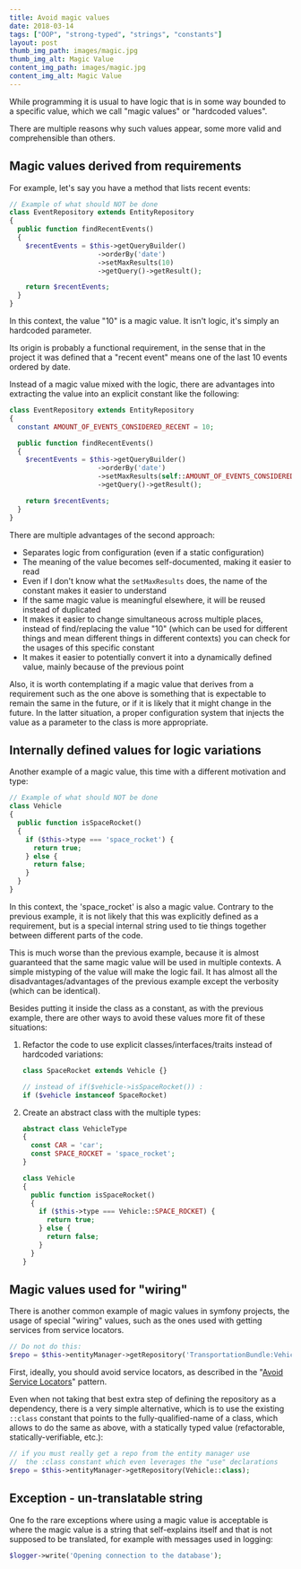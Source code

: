 ```yaml
---
title: Avoid magic values
date: 2018-03-14
tags: ["OOP", "strong-typed", "strings", "constants"]
layout: post
thumb_img_path: images/magic.jpg
thumb_img_alt: Magic Value
content_img_path: images/magic.jpg
content_img_alt: Magic Value
---
```


While programming it is usual to have logic that is in some way bounded to
a specific value, which we call "magic values" or "hardcoded values".

There are multiple reasons why such values appear, some more valid and
comprehensible than others.

## Magic values derived from requirements

For example, let's say you have a method that lists recent events:

```php
// Example of what should NOT be done
class EventRepository extends EntityRepository
{
  public function findRecentEvents()
  {
    $recentEvents = $this->getQueryBuilder()
                      ->orderBy('date')
                      ->setMaxResults(10)
                      ->getQuery()->getResult();

    return $recentEvents;
  }
}
```

In this context, the value "10" is a magic value. It isn't logic, it's simply
an hardcoded parameter.

Its origin is probably a functional requirement, in the sense that in the project
it was defined that a "recent event" means one of the last 10 events ordered by
date.

Instead of a magic value mixed with the logic, there are advantages into extracting
the value into an explicit constant like the following:

```php
class EventRepository extends EntityRepository
{
  constant AMOUNT_OF_EVENTS_CONSIDERED_RECENT = 10;

  public function findRecentEvents()
  {
    $recentEvents = $this->getQueryBuilder()
                      ->orderBy('date')
                      ->setMaxResults(self::AMOUNT_OF_EVENTS_CONSIDERED_RECENT)
                      ->getQuery()->getResult();

    return $recentEvents;
  }
}
```

There are multiple advantages of the second approach:

* Separates logic from configuration (even if a static configuration)
* The meaning of the value becomes self-documented, making it easier to read
* Even if I don't know what the `setMaxResults` does, the name of the constant
makes it easier to understand
* If the same magic value is meaningful elsewhere, it will be reused instead of
duplicated
* It makes it easier to change simultaneous across multiple places, instead of
find/replacing the value "10" (which can be used for different things and mean
different things in different contexts) you can check for the usages of this
specific constant
* It makes it easier to potentially convert it into a dynamically defined
value, mainly because of the previous point

Also, it is worth contemplating if a magic value that derives from a requirement
such as the one above is something that is expectable to remain the same in the
future, or if it is likely that it might change in the future.
In the latter situation, a proper configuration system that injects the value
as a parameter to the class is more appropriate.

## Internally defined values for logic variations

Another example of a magic value, this time with a different motivation and type:

```php
// Example of what should NOT be done
class Vehicle
{
  public function isSpaceRocket()
  {
    if ($this->type === 'space_rocket') {
      return true;
    } else {
      return false;
    }
  }
}
```

In this context, the 'space_rocket' is also a magic value. Contrary to the previous
example, it is not likely that this was explicitly defined as a requirement, but
is a special internal string used to tie things together between different parts
of the code.

This is much worse than the previous example, because it is almost guaranteed
that the same magic value will be used in multiple contexts. A simple mistyping
of the value will make the logic fail. It has almost all the disadvantages/advantages
of the previous example except the verbosity (which can be identical).

Besides putting it inside the class as a constant, as with the previous example,
there are other ways to avoid these values more fit of these situations:

1. Refactor the code to use explicit classes/interfaces/traits instead of
hardcoded variations:

   ```php
   class SpaceRocket extends Vehicle {}

   // instead of if($vehicle->isSpaceRocket()) :
   if ($vehicle instanceof SpaceRocket)
   ```

2. Create an abstract class with the multiple types:

   ```php
   abstract class VehicleType
   {
     const CAR = 'car';
     const SPACE_ROCKET = 'space_rocket';
   }

   class Vehicle
   {
     public function isSpaceRocket()
     {
       if ($this->type === Vehicle::SPACE_ROCKET) {
         return true;
       } else {
         return false;
       }
     }
   }
   ```

## Magic values used for "wiring"

There is another common example of magic values in symfony projects, the usage
of special "wiring" values, such as the ones used with getting services from
service locators.

```php
// Do not do this:
$repo = $this->entityManager->getRepository('TransportationBundle:Vehicle');
```

First, ideally, you should avoid service locators, as described in the
"[Avoid Service Locators](/patterns/avoid-service-locators/)" pattern.

Even when not taking that best extra step of defining the repository as a dependency,
there is a very simple alternative, which is to use the existing `::class` constant
that points to the fully-qualified-name of a class, which allows to do the same
as above, with a statically typed value (refactorable, statically-verifiable, etc.):

```php
// if you must really get a repo from the entity manager use
//  the :class constant which even leverages the "use" declarations
$repo = $this->entityManager->getRepository(Vehicle::class);
```

## Exception - un-translatable string

One fo the rare exceptions where using a magic value is acceptable is
where the magic value is a string that self-explains itself and that is not
supposed to be translated, for example with messages used in logging:

```php
$logger->write('Opening connection to the database');
```
